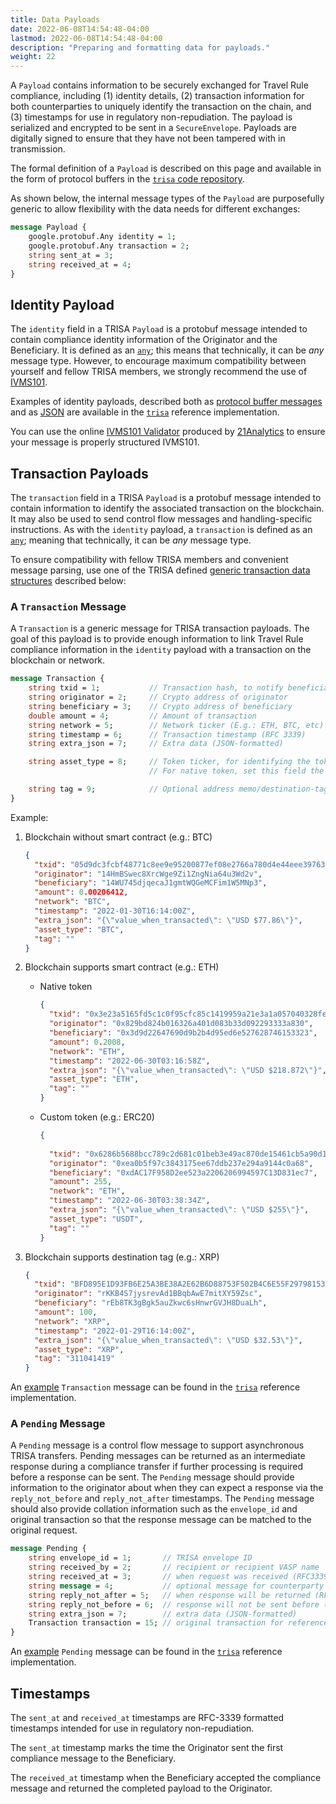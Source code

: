 ```yaml
---
title: Data Payloads
date: 2022-06-08T14:54:48-04:00
lastmod: 2022-06-08T14:54:48-04:00
description: "Preparing and formatting data for payloads."
weight: 22
---
```


A `Payload` contains information to be securely exchanged for Travel Rule compliance, including (1) identity details, (2) transaction information for both counterparties to uniquely identify the transaction on the chain, and (3) timestamps for use in regulatory
non-repudiation. The payload is serialized and encrypted to be sent in a
`SecureEnvelope`. Payloads are digitally signed to ensure that they have not been tampered with in transmission.

The formal definition of a `Payload` is described on this page and available in the form of protocol buffers in the [`trisa` code repository](https://github.com/trisacrypto/trisa/tree/main/proto).

As shown below, the internal message types of the `Payload` are purposefully generic to allow flexibility with the data needs for different exchanges:

```proto
message Payload {
    google.protobuf.Any identity = 1;
    google.protobuf.Any transaction = 2;
    string sent_at = 3;
    string received_at = 4;
}
```

## Identity Payload

The `identity` field in a TRISA `Payload` is a protobuf message intended to contain compliance identity information of the Originator and the Beneficiary. It is defined as an [`any`](https://developers.google.com/protocol-buffers/docs/proto3#any); this means that technically, it can be *any* message type. However, to encourage maximum compatibility between yourself and fellow TRISA members, we strongly recommend the use of [IVMS101](https://intervasp.org).

Examples of identity payloads, described both as [protocol buffer messages](https://github.com/trisacrypto/trisa/blob/main/pkg/ivms101/testdata/identity_payload.pb.json) and as [JSON](https://github.com/trisacrypto/trisa/blob/main/pkg/ivms101/testdata/identity_payload.json) are available in the [`trisa`](https://github.com/trisacrypto/trisa) reference implementation.

You can use the online [IVMS101 Validator](https://ivmsvalidator.com/) produced by [21Analytics](https://www.21analytics.ch/) to ensure your message is properly structured IVMS101.


## Transaction Payloads

The `transaction` field in a TRISA `Payload` is a protobuf message intended to contain information to identify the associated transaction on the blockchain. It may also be used to send control flow messages and handling-specific instructions. As with the `identity` payload, a `transaction` is defined as an [`any`](https://developers.google.com/protocol-buffers/docs/proto3#any); meaning that technically, it can be *any* message type.

To ensure compatibility with fellow TRISA members and convenient message parsing, use one of the TRISA defined [generic transaction data structures](https://github.com/trisacrypto/trisa/blob/main/proto/trisa/data/generic/v1beta1/transaction.proto) described below:

### A `Transaction` Message

A `Transaction` is a generic message for TRISA transaction payloads. The goal of this payload is to provide enough information to link Travel Rule compliance information in the `identity` payload with a transaction on the blockchain or network. 

```proto
message Transaction {
    string txid = 1;           // Transaction hash, to notify beneficiary VASP of the transaction sent by originating VASP
    string originator = 2;     // Crypto address of originator
    string beneficiary = 3;    // Crypto address of beneficiary
    double amount = 4;         // Amount of transaction
    string network = 5;        // Network ticker (E.g.: ETH, BTC, etc) 
    string timestamp = 6;      // Transaction timestamp (RFC 3339)
    string extra_json = 7;     // Extra data (JSON-formatted)

    string asset_type = 8;     // Token ticker, for identifying the token on chain. 
                               // For native token, set this field the same as network ticker (E.g.: ETH, BTC, USDT, etc)

    string tag = 9;            // Optional address memo/destination-tag
}
```

Example: 
1. Blockchain without smart contract (e.g.: BTC)
    ```json
    {
      "txid": "05d9dc3fcbf48771c8ee9e95200877ef08e2766a780d4e44eee397633eb164d0",
      "originator": "14HmBSwec8XrcWge9Zi1ZngNia64u3Wd2v",
      "beneficiary": "14WU745djqecaJ1gmtWQGeMCFim1W5MNp3",
      "amount": 0.00206412,
      "network": "BTC",
      "timestamp": "2022-01-30T16:14:00Z",
      "extra_json": "{\"value_when_transacted\": \"USD $77.86\"}",
      "asset_type": "BTC",
      "tag": ""
   }
   ```

2. Blockchain supports smart contract (e.g.: ETH)
    - Native token
        ```json
        {
          "txid": "0x3e23a5165fd5c1c0f95cfc85c1419959a21e3a1a057040328fe9d3ffd7f2f991",
          "originator": "0x829bd824b016326a401d083b33d092293333a830",
          "beneficiary": "0x3d9d22647690d9b2b4d95ed6e527628746153323",
          "amount": 0.2008,
          "network": "ETH",
          "timestamp": "2022-06-30T03:16:58Z",
          "extra_json": "{\"value_when_transacted\": \"USD $218.872\"}",
          "asset_type": "ETH",
          "tag": ""
        }
        ```
    - Custom token (e.g.: ERC20)
        ```json
        {
          
          "txid": "0x6286b5688bcc789c2d681c01beb3e49ac870de15461cb5a90d14b8a161e84236",
          "originator": "0xea0b5f97c3843175ee67ddb237e294a9144c0a68",
          "beneficiary": "0xdAC17F958D2ee523a2206206994597C13D831ec7",
          "amount": 255,
          "network": "ETH",
          "timestamp": "2022-06-30T03:38:34Z",
          "extra_json": "{\"value_when_transacted\": \"USD $255\"}",
          "asset_type": "USDT",
          "tag": ""
        }
        ```
3. Blockchain supports destination tag (e.g.: XRP)
    ```json
    {
      "txid": "BFD895E1D93FB6E25A3BE38A2E62B6D88753F502B4C6E55F297981538538A2F2",
      "originator": "rKKB4S7jysrevAd1BBqbAwE7mitXY59Zsc",
      "beneficiary": "rEb8TK3gBgk5auZkwc6sHnwrGVJH8DuaLh",
      "amount": 100,
      "network": "XRP",
      "timestamp": "2022-01-29T16:14:00Z",
      "extra_json": "{\"value_when_transacted\": \"USD $32.53\"}",
      "asset_type": "XRP",
      "tag": "311041419"
   } 

    ```

An [example](https://github.com/trisacrypto/trisa/blob/a2a71ed0b32b04c9859b5a9f17efae8d2d4791d8/pkg/trisa/envelope/testdata/payload/transaction.json) `Transaction` message can be found in the [`trisa`](https://github.com/trisacrypto/trisa) reference implementation.

### A `Pending` Message

A `Pending` message is a control flow message to support asynchronous TRISA transfers. Pending messages can be returned as an intermediate response during a compliance transfer if further processing is required before a response can be sent. The `Pending` message should provide information to the originator about when they can expect a response via the `reply_not_before` and `reply_not_after` timestamps. The `Pending` message should also provide collation information such as the `envelope_id` and original transaction so that the response message can be matched to the original request.

```proto
message Pending {
    string envelope_id = 1;       // TRISA envelope ID
    string received_by = 2;       // recipient or recipient VASP name
    string received_at = 3;       // when request was received (RFC3339)
    string message = 4;           // optional message for counterparty
    string reply_not_after = 5;   // when response will be returned (RFC3339)
    string reply_not_before = 6;  // response will not be sent before (RFC3339)
    string extra_json = 7;        // extra data (JSON-formatted)
    Transaction transaction = 15; // original transaction for reference
}
```

An [example](https://github.com/trisacrypto/trisa/blob/a2a71ed0b32b04c9859b5a9f17efae8d2d4791d8/pkg/trisa/envelope/testdata/payload/pending.json) `Pending` message can be found in the [`trisa`](https://github.com/trisacrypto/trisa) reference implementation.

## Timestamps

The `sent_at` and `received_at` timestamps are RFC-3339 formatted timestamps intended for use in regulatory non-repudiation.

The `sent_at` timestamp marks the time the Originator sent the first compliance message to the Beneficiary.

The `received_at`  timestamp when the Beneficiary accepted the compliance message and returned the completed payload to the Originator.